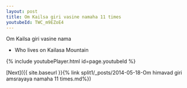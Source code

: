 ```yaml
---
layout: post
title: Om Kailsa giri vasine namaha 11 times
youtubeId: TWC_m9EZoE4
---
```

 
 
Om Kailsa giri vasine nama 
 
 -  Who lives on Kailasa Mountain 
 
  
 
  
 
 
 
 
 
 


{% include youtubePlayer.html id=page.youtubeId %}
 
[Next]({{ site.baseurl }}{% link  split1/_posts/2014-05-18-Om himavad giri amsrayaya namaha 11 times.md%})
 
